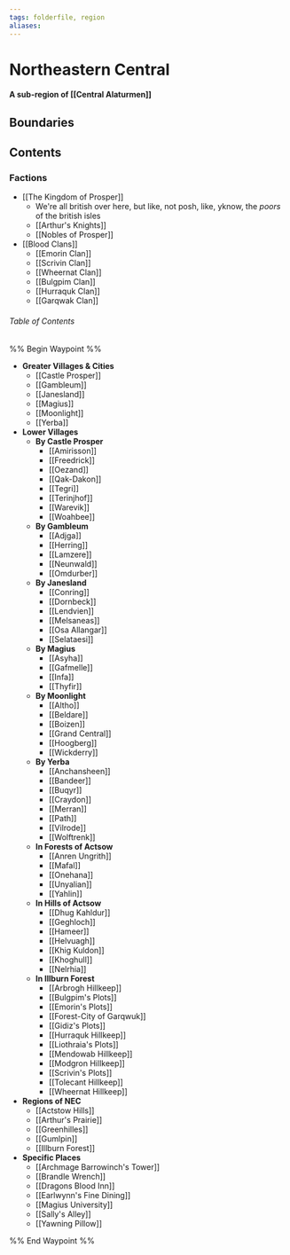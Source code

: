 ```yaml
---
tags: folderfile, region
aliases:
---
```

# Northeastern Central
#### A sub-region of [[Central Alaturmen]]
## Boundaries
## Contents
### Factions
- [[The Kingdom of Prosper]]
	- We're all british over here, but like, not posh, like, yknow, the *poors* of the british isles
	- [[Arthur's Knights]]
	- [[Nobles of Prosper]]
- [[Blood Clans]]
	- [[Emorin Clan]]
	- [[Scrivin Clan]]
	- [[Wheernat Clan]]
	- [[Bulgpim Clan]]
	- [[Hurraquk Clan]]
	- [[Garqwak Clan]]

###### Table of Contents
%% Begin Waypoint %%
- **Greater Villages & Cities**
	- [[Castle Prosper]]
	- [[Gambleum]]
	- [[Janesland]]
	- [[Magius]]
	- [[Moonlight]]
	- [[Yerba]]
- **Lower Villages**
	- **By Castle Prosper**
		- [[Amirisson]]
		- [[Freedrick]]
		- [[Oezand]]
		- [[Qak-Dakon]]
		- [[Tegri]]
		- [[Terinjhof]]
		- [[Warevik]]
		- [[Woahbee]]
	- **By Gambleum**
		- [[Adjga]]
		- [[Herring]]
		- [[Lamzere]]
		- [[Neunwald]]
		- [[Omdurber]]
	- **By Janesland**
		- [[Conring]]
		- [[Dornbeck]]
		- [[Lendvien]]
		- [[Melsaneas]]
		- [[Osa Allangar]]
		- [[Selataesi]]
	- **By Magius**
		- [[Asyha]]
		- [[Gafmelle]]
		- [[Infa]]
		- [[Thyfir]]
	- **By Moonlight**
		- [[Altho]]
		- [[Beldare]]
		- [[Boizen]]
		- [[Grand Central]]
		- [[Hoogberg]]
		- [[Wickderry]]
	- **By Yerba**
		- [[Anchansheen]]
		- [[Bandeer]]
		- [[Buqyr]]
		- [[Craydon]]
		- [[Merran]]
		- [[Path]]
		- [[Vilrode]]
		- [[Wolftrenk]]
	- **In Forests of Actsow**
		- [[Anren Ungrith]]
		- [[Mafal]]
		- [[Onehana]]
		- [[Unyalian]]
		- [[Yahlin]]
	- **In Hills of Actsow**
		- [[Dhug Kahldur]]
		- [[Geghloch]]
		- [[Hameer]]
		- [[Helvuagh]]
		- [[Khig Kuldon]]
		- [[Khoghull]]
		- [[Nelrhia]]
	- **In Illburn Forest**
		- [[Arbrogh Hillkeep]]
		- [[Bulgpim's Plots]]
		- [[Emorin's Plots]]
		- [[Forest-City of Garqwuk]]
		- [[Gidiz's Plots]]
		- [[Hurraquk Hillkeep]]
		- [[Liothraia's Plots]]
		- [[Mendowab Hillkeep]]
		- [[Modgron Hillkeep]]
		- [[Scrivin's Plots]]
		- [[Tolecant Hillkeep]]
		- [[Wheernat Hillkeep]]
- **Regions of NEC**
	- [[Actstow Hills]]
	- [[Arthur's Prairie]]
	- [[Greenhilles]]
	- [[Gumlpin]]
	- [[Illburn Forest]]
- **Specific Places**
	- [[Archmage Barrowinch's Tower]]
	- [[Brandle Wrench]]
	- [[Dragons Blood Inn]]
	- [[Earlwynn's Fine Dining]]
	- [[Magius University]]
	- [[Sally's Alley]]
	- [[Yawning Pillow]]

%% End Waypoint %%
